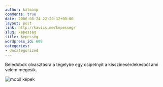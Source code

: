 ```yaml
---
author: kalmanp
comments: true
date: 2006-08-24 22:20:12+00:00
layout: post
link: http://kavics.me/kepesseg/
slug: kepesseg
title: képesség
wordpress_id: 609
categories:
- Uncategorized
---
```



Beledobok olvasztásra a tégelybe egy csipetnyit a kisszínesérdekesből ami velem megesik.  

![mobil képek](http://kavics.freeblog.hu/files/mobil_pic/mix.JPG)

